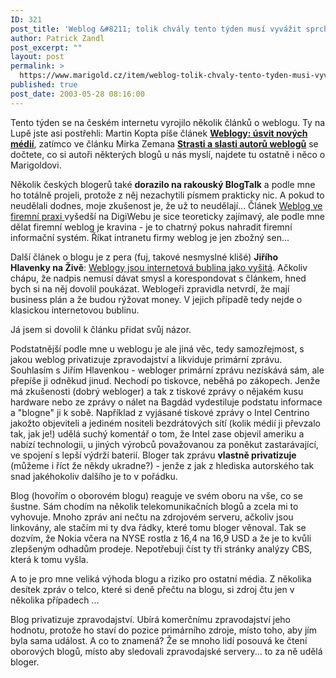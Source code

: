 ```yaml
---
ID: 321
post_title: 'Weblog &#8211; tolik chvály tento týden musí vyvážit sprcha'
author: Patrick Zandl
post_excerpt: ""
layout: post
permalink: >
  https://www.marigold.cz/item/weblog-tolik-chvaly-tento-tyden-musi-vyvazit-sprcha
published: true
post_date: 2003-05-28 08:16:00
---
```

<P>Tento týden se na českém internetu vyrojilo několik článků o weblogu. Ty na Lupě jste asi postřehli: Martin Kopta píše článek <A class=nadcl href="http://www.lupa.cz/clanek.php3?show=2853"><STRONG>Weblogy: úsvit nových médií</STRONG></A>, zatímco ve článku Mirka Zemana <A class=nadcl href="http://www.lupa.cz/clanek.php3?show=2854"><STRONG>Strasti a slasti autorů weblogů</STRONG></A>&#160;se dočtete, co si autoři některých blogů u nás myslí, najdete tu ostatně i něco o Marigoldovi. </P>
<P>Několik českých blogerů také <STRONG>dorazilo na rakouský BlogTalk</STRONG> a podle mne ho totálně projeli, protože z něj nezachytili písmem prakticky nic. A pokud to neudělali dodnes, moje zkušenost je, že už to neudělají... Článek <A href="http://www.digiweb.cz/index.php?p=i00000_detail&amp;article[id]=12837650&amp;article[area_id]=10048240" target=_blank>Weblog ve firemní praxi </A>vyšedší na DigiWebu je sice teoreticky zajímavý, ale podle mne dělat firemní weblog je kravina - je to chatrný pokus nahradit firemní informační systém. Říkat intranetu firmy weblog je jen zbožný sen...</P>
<P>Další článek o blogu je z pera (fuj, takové nesmyslné klišé) <STRONG>Jiřího Hlavenky&#160;na Živě</STRONG>: <A href="http://www.zive.cz/h/Byznys/Ar.asp?ARI=110980&amp;CAI=2034">Weblogy jsou internetová bublina jako vyšitá</A>. Ačkoliv chápu, že nadpis nemusí dávat smysl a korespondovat s článkem, hned bych si na něj dovolil poukázat. Weblogeři zpravidla netvrdí, že mají business plán a že budou rýžovat money. V jejich případě tedy nejde o klasickou internetovou bublinu. </P>
<P>Já jsem si dovolil k článku přidat svůj názor. </P>
<P>Podstatnější podle mne u weblogu je ale jiná věc, tedy samozřejmost, s jakou weblog privatizuje zpravodajství a likviduje primární zprávu. Souhlasím s Jiřím Hlavenkou - webloger primární zprávu nezískává sám, ale přepíše ji odněkud jinud. Nechodí po tiskovce, neběhá po zákopech. Jenže má zkušenosti (dobrý webloger) a tak z tiskové zprávy o nějakém kusu hardware nebo ze zprávy o nálet na Bagdád&#160;vydestiluje podstatu informace a "blogne" ji k sobě. Například z vyjásané tiskové zprávy o Intel Centrino jakožto&#160;objeviteli a jediném nositeli bezdrátových sítí (kolik médií ji převzalo tak, jak je!) udělá suchý komentář o tom, že Intel zase objevil ameriku a nabízí technologii,&#160;u jiných výrobců považovanou za poněkut zastarávající, ve spojení s lepší výdrží baterií. Bloger tak zprávu <STRONG>vlastně privatizuje</STRONG> (můžeme i říct že někdy ukradne?) - jenže z jak z hlediska autorského tak snad jakéhokoliv dalšího je to v pořádku. <BR>
<P>Blog (hovořím o oborovém blogu) reaguje ve svém oboru na vše, co se šustne. Sám chodím na několik telekomunikačních blogů a zcela mi to vyhovuje. Mnoho zpráv ani nečtu na zdrojovém serveru, ačkoliv jsou linkovány, ale stačím mi ty dva řádky, které tomu bloger věnoval. Tak se dozvím, že Nokia včera na NYSE rostla z 16,4 na 16,9 USD a že je to kvůli zlepšeným odhadům prodeje. Nepotřebuji číst ty tři stránky analýzy CBS, která k tomu vyšla. <BR>
<P>A to je pro mne veliká výhoda blogu a riziko pro ostatní média. Z několika desítek zpráv o telco, které si deně přečtu na blogu, si zdroj čtu jen v několika případech ...<BR>
<P>Blog privatizuje zpravodajství. Ubírá komerčnímu zpravodajství jeho hodnotu, protože ho staví do pozice primárního zdroje, místo toho, aby jím byla sama událost. A co to znamená? Že se mnoho lidí posouvá ke čtení oborových blogů, místo aby sledovali zpravodajské servery... to za ně udělá bloger.</P>
